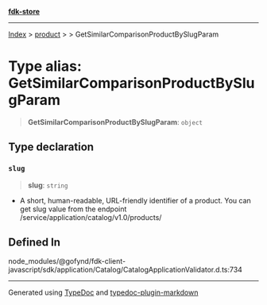 [**fdk-store**](../../../README.md)
***

[Index](../../../API.md) > [product](../../README.md) > [<internal>](../README.md) > GetSimilarComparisonProductBySlugParam

# Type alias: GetSimilarComparisonProductBySlugParam

> **GetSimilarComparisonProductBySlugParam**: `object`

## Type declaration

### `slug`

> **slug**: `string`

- A short, human-readable, URL-friendly identifier of
a product. You can get slug value from the endpoint
/service/application/catalog/v1.0/products/

## Defined In

node\_modules/@gofynd/fdk-client-javascript/sdk/application/Catalog/CatalogApplicationValidator.d.ts:734

***
Generated using [TypeDoc](https://typedoc.org/) and [typedoc-plugin-markdown](https://www.npmjs.com/package/typedoc-plugin-markdown)
